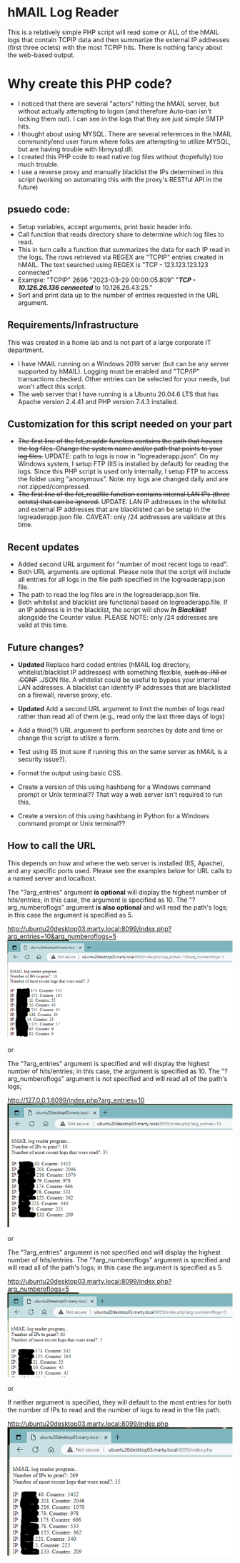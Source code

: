 # hMAIL Log Reader
This is a relatively simple PHP script will read some or ALL of the hMAIL logs that contain TCPIP data
and then summarize the external IP addresses (first three octets) with the most TCPIP hits.
There is nothing fancy about the web-based output.

# Why create this PHP code?
* I noticed that there are several "actors" hitting the hMAIL server, but without actually attempting to logon (and therefore Auto-ban isn't locking them out). I can see in the logs that they are just simple SMTP hits.
* I thought about using MYSQL. There are several references in the hMAIL community/end user forum where folks are attempting to utilize MYSQL, but are having trouble with libmysql.dll.
* I created this PHP code to read native log files without (hopefully) too much trouble.
* I use a reverse proxy and manually blacklist the IPs determined in this script (working on automating this with the proxy's RESTful API in the future)

## psuedo code:
* Setup variables, accept arguments, print basic header info.
* Call function that reads directory share to determine which log files to read.
* This in turn calls a function that summarizes the data for each IP read in the logs.
  The rows retrieved via REGEX are "TCPIP" entries created in hMAIL.
  The text searched using REGEX is "TCP - 123.123.123.123 connected"
* Example:  "TCPIP"	2696	"2023-03-29 00:00:05.809"	"***TCP - 10.126.26.136 connected*** to 10.126.26.43:25."
* Sort and print data up to the number of entries requested in the URL argument.

## Requirements/Infrastructure
This was created in a home lab and is not part of a large corporate IT department.
* I have hMAIL running on a Windows 2019 server (but can be any server supported by hMAIL).
  Logging must be enabled and "TCP/IP" transactions checked. Other entries can be selected for your needs, but won't affect this script.
* The web server that I have running is a Ubuntu 20.04.6 LTS that has Apache version 2.4.41 and PHP version 7.4.3 installed.

## Customization for this script needed on your part
* ~~The first line of the fct_readdir function contains the path that houses the log files. Change the system name and/or path that points to your log files.~~
  UPDATE: path to logs is now in "logreaderapp.json".
  On my Windows system, I setup FTP (IIS is installed by default) for reading the logs. Since this PHP script is used only internally, I setup FTP to access the folder using "anonymous".
  Note: my logs are changed daily and are not zipped/compressed.
* ~~The first line of the fct_readfile function contains internal LAN IPs (three octets) that can be ignored.~~
  UPDATE: LAN IP addresses in the whitelist and external IP addresses that are blacklisted can be setup in the logreaderapp.json file.
  CAVEAT: only /24 addresses are validate at this time.

## Recent updates
* Added second URL argument for "number of most recent logs to read".
* Both URL arguments are optional. Please note that the script will include all entries for all logs in the file path specified in the logreaderapp.json file.
* The path to read the log files are in the logreaderapp.json file.
* Both whitelist and blacklist are functional based on logreaderapp.file. If an IP address is in the blacklist, the script will show ***In Blacklist!*** alongside the Counter value.
  PLEASE NOTE: only /24 addresses are valid at this time.

## Future changes?
* **Updated** Replace hard coded entries (hMAIL log directory, whitelist/blacklist IP addresses) with something flexible, ~~such as .INI or .CONF~~ .JSON file.
    A whitelist could be useful to bypass your internal LAN addresses.
    A blacklist can identify IP addresses that are blacklisted on a firewall, reverse proxy, etc.
* **Updated** Add a second URL argument to limit the number of logs read rather than read all of them (e.g., read only the last three days of logs)
* Add a third(?) URL argument to perform searches by date and time or change this script to utilize a form.
* Test using IIS (not sure if running this on the same server as hMAIL is a security issue?).
* Format the output using basic CSS.

* Create a version of this using hashbang for a Windows command prompt or Unix terminal?? That way a web server isn't required to run this.
* Create a version of this using hashbang in Python for a Windows command prompt or Unix terminal??

## How to call the URL
This depends on how and where the web server is installed (IIS, Apache), and any specific ports used. Please see the examples below for URL calls to a named server and localhost.

The "?arg_entries" argument **is optional** will display the highest number of hits/entries; in this case, the argument is specified as 10. The "?arg_numberoflogs" argument **is also optional** and will read the path's logs; in this case the argument is specified as 5.

http://ubuntu20desktop03.marty.local:8099/index.php?arg_entries=10&arg_numberoflogs=5
![screen cap of top 10 external IP addresses summarized from 5 logs](Example4.PNG)

or

The "?arg_entries" argument is specified and will display the highest number of hits/entries; in this case, the argument is specified as 10. The "?arg_numberoflogs" argument is not specified and will read all of the path's logs;

http://127.0.0.1:8099/index.php?arg_entries=10
![screen cap of top 10 external IP addresses summarized from logs](Example1.PNG)

or

The "?arg_entries" argument is not specified and will display the highest number of hits/entries. The "?arg_numberoflogs" argument is specified and will read all of the path's logs; in this case the argument is specified as 5.

http://ubuntu20desktop03.marty.local:8099/index.php?arg_numberoflogs=5
![screen cap of top 10 external IP addresses summarized from 5 logs](Example2.PNG)

or

If neither argument is specified, they will default to the most entries for both the number of IPs to read and the number of logs to read in the file path.

http://ubuntu20desktop03.marty.local:8099/index.php
![screen cap of all external IP addresses summarized from all logs](Example3.PNG)
